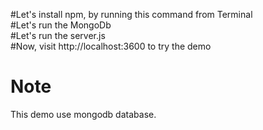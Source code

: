 #Let's install npm, by running this command from Terminal<br>
#Let's run the MongoDb<br>
#Let's run the server.js<br>
#Now, visit http://localhost:3600 to try the demo<br>

# Note
This demo use mongodb database.










